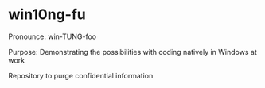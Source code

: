 # win10ng-fu
Pronounce: win-TUNG-foo

Purpose: Demonstrating the possibilities with coding natively in Windows at work

Repository to purge confidential information
